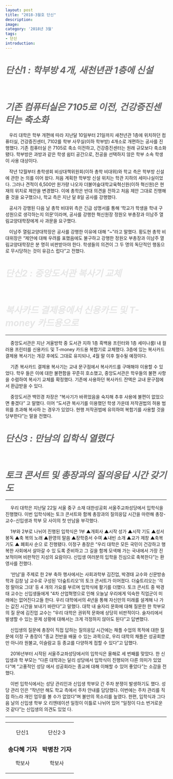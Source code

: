 ```yaml
---
layout: post
title: "2018-3월호 단신"
description:
image:
category: '2018년 3월'
tags:
- 단신
introduction:
---
```

<h1 style="color:#686868;"><i>단신1 : 학부방 4개, 새천년관 1층에 신설</i></h1>
<br/>
<h1 style="color:#686868;"><i>기존 컴퓨터실은 7105로 이전, 건강증진센터는 축소화</i></h1>

<!-- 단신 1 -->
&nbsp; &nbsp;우리 대학은 학부 개편에 따라 지난달 10일부터 21일까지 새천년관 1층에 위치하던 컴퓨터실,
건강증진센터, 7102를 학부 사무실(이하 학부방) 4개소로 개편하는 공사를 진행했다. 기존 컴퓨터실
은 7105로 축소 이전하고, 건강증진센터는 원래 규모보다 축소화됐다. 학부방은 과방과 같은 학생
쉼터 공간으로, 전공을 선택하지 않은 학부 소속 학생이 사용 대상이다.

&nbsp; &nbsp;작년 12월부터 총학생회 비상대책위원회(이하 총학 비대위)와 학교 측은 학부방 신설에 관한 논
의를 이어 왔다. 처음 계획한 학부방 신설 위치는 학관 지하의 세미나실이었다. 그러나 견적이
6,500만 원가량 나오자 더불어숲대학교육혁신원(이하 혁신원)은 현재의 위치로 제안을 변경했다.
이에 총학은 반대 의견을 전하고 처음 제안 그대로 진행해 줄 것을 요구했으나, 학교 측은 지난
달 8일 공사를 강행했다.

&nbsp; &nbsp;공사가 강행된 다음 날 총학 비대위 측은 긴급 성명서를 통해 ‘학교가 학생을 학내 구성원으로
생각하는지 의문’이라며, 공사를 강행한 혁신원장 정원오 부총장과 이남주 열림교양대학장에게 사
과문을 요구했다.

&nbsp; &nbsp;이남주 열림교양대학장은 공사를 강행한 이유에 대해 “~”라고 말했다. 황도현 총학 비대위장은
“제안에 대해 우려를 표했음에도 불구하고 강행한 정원오 부총장과 이남주 열림교양대학장은 분
명히 비판받아야 한다. 학생들의 의견이 그 두 명의 독단적인 행동으로 무시당하는 것이 유감스
럽다”고 전했다.

<h1 style="color:#E6E6E6;"><i>단신2 : 중앙도서관 복사기 교체</i></h1>
<br/>
<h1 style="color:#E6E6E6;"><i>복사카드 결제용에서 신용카드 및 T-money 카드용으로</i></h1>
<hr/>

<!-- 단신 2 -->
&nbsp; &nbsp; 중앙도서관은 지난 겨울방학 중 도서관 지하 1층 흑백용 프린터와 1층 세미나룸Ⅰ 내 컬러용
프린터를 신용카드 및 T-money 카드용 복합기로 교체했다. 3층에 있는 복사카드 결제용 복사기는
개강 후에도 그대로 유지되나, 4월 말 이후 철수될 예정이다.

&nbsp; &nbsp; 기존 복사카드 결제용 복사기는 교내 문구점에서 복사카드를 구매해야 이용할 수 있었다. 학우
들은 이에 대한 불편함을 꾸준히 호소했고, 중앙도서관은 학우들의 불편 사항을 수렴하여 복사기
교체를 확정했다. 기존에 사용하던 복사카드 잔액은 교내 문구점에서 환급받을 수 있다.

&nbsp; &nbsp; 중앙도서관 백민경 차장은 “복사기가 바뀌었음을 숙지해 추후 사용에 불편이 없었으면 좋겠다”
고 말했다. 이어 “도서관 복사기를 이용했던 학생 가운데 저작권법의 허용 범위를 초과해 복사하
는 경우가 있었다. 현행 저작권법에 유의하여 복합기를 사용할 것을 당부한다”는 말을 전했다.

<h1 style="color:#686868;"><i>단신3 : 만남의 입학식 열렸다</i></h1>
<br/>
<h1 style="color:#686868;"><i>토크 콘서트 및 총장과의 질의응답 시간 갖기도</i></h1>
<hr/>

<!-- 단신 3 -->
&nbsp; &nbsp; 우리 대학은 지난달 22일 서울 중구 소재 대한성공회 서울주교좌성당에서 입학식을 진행했다.
이번 입학식에는 토크 콘서트와 함께 총장과의 질의응답 시간을 마련해 총장-교수-신입생과 학부
모 사이의 첫 만남을 부각했다.

&nbsp; &nbsp; 1부와 2부로 나뉘어 진행된 입학식은 1부 ▲개회사 ▲시작 성가 ▲시작 기도 ▲성서 봉독 ▲축
복의 노래 ▲환영의 말씀 ▲장학증서 수여 ▲내빈 소개 ▲교가 제창 ▲축복 기도 ▲ 폐회사 순으
로 진행됐다. 이정구 총장은 “우리 대학은 모든 국민이 건강하고 행복한 사회에서 살아갈 수 있
도록 준비하고 그 길을 함께 모색해 가는 국내에서 가장 진보적이며 비판적인 지성의 요람이다.
신입생 여러분의 입학을 진심으로 축복한다”는 환영사를 전했다.

&nbsp; &nbsp; ‘만남’을 주제로 한 2부 축하 행사에서는 사회과학부 김진업, 박경태 교수와 신문방송학과 김창
남 교수로 구성된 ‘더숲트리오’의 토크 콘서트가 이어졌다. 더숲트리오는 ‘걱정 말아요 그대’ 등 4
개의 가요를 부르며 입학식에 활기를 더했다.
토크 콘서트 중 박경태 교수는 신입생들에게 “4차 산업혁명으로 인해 오늘날 우리에게 익숙한
직업군이 미래에는 없어진다고들 한다. 우리 대학에서의 4년을 통해 자신만의 미래를 설계해 나
가는 값진 시간을 보내기 바란다”고 말했다. 대학 내 술자리 문화에 대해 질문한 한 학부모의 질
문에 김진업 교수는 “우리 대학은 권위적 문화에 상당히 비판적이다. 술자리에서 발생할 수 있는
문제 상황에 대해서는 크게 걱정하지 않아도 된다”고 답변했다.

&nbsp; &nbsp; 신입생의 질문에 총장이 직접 답하는 질의응답 시간에는 채플 수업의 목적에 대한 질문에 이정
구 총장이 “종교 전반을 배울 수 있는 과목으로, 우리 대학의 채플은 성공회뿐만 아니라 원불교,
이슬람교 등 종교를 다양하게 접할 수 있다”고 답했다.

&nbsp; &nbsp; 2016년부터 시작된 서울주교좌성당에서의 입학식은 올해로 세 번째를 맞았다. 한 신입생과 학
부모는 “다른 대학과는 달리 성당에서 입학식이 진행되어 다른 의미가 있었다”며 “고풍적인 성당
에서 성공회라는 종교에 대해 이해할 수 있어 좋았다”는 소감을 전했다.

&nbsp; &nbsp; 이번 입학식에서는 성당 관리인과 신입생 학부모 간 주차 분쟁이 발생하기도 했다. 성당 관리
인은 “작년만 해도 학교 측에서 주차 안내를 담당했다. 이번에는 주차 관리를 직접 하느라 개인
업무를 볼 수가 없었다”며 불만의 목소리를 높였다. 한편, 입학식과 그다음 날의 신입생 학부 오
리엔테이션 일정이 이틀로 나뉘어 있어 “일정이 다소 번거로운 것 같다”는 신입생의 의견도 있었
다.

<!-- 글쓴이 들 -->
<hr/>
<section class="author" itemprop="author">
  <div class="details" itemscope itemtype="http://schema.org/Person">
    <center>
      <table>
        <tr>
          <td>
            <center>
            <p class="def">단신1</p>
            <h3 class="name">송다혜 기자</h3>
            <p class="desc">학보사</p>
            </center>
          </td>
          <td>
            <center>
            <p class="def">단신2·3</p>
            <h3 class="name">박병찬 기자</h3>
            <p class="desc">학보사</p>
            </center>
          </td>
        </tr>
      </table>
    </center>
  </div>
</section>
